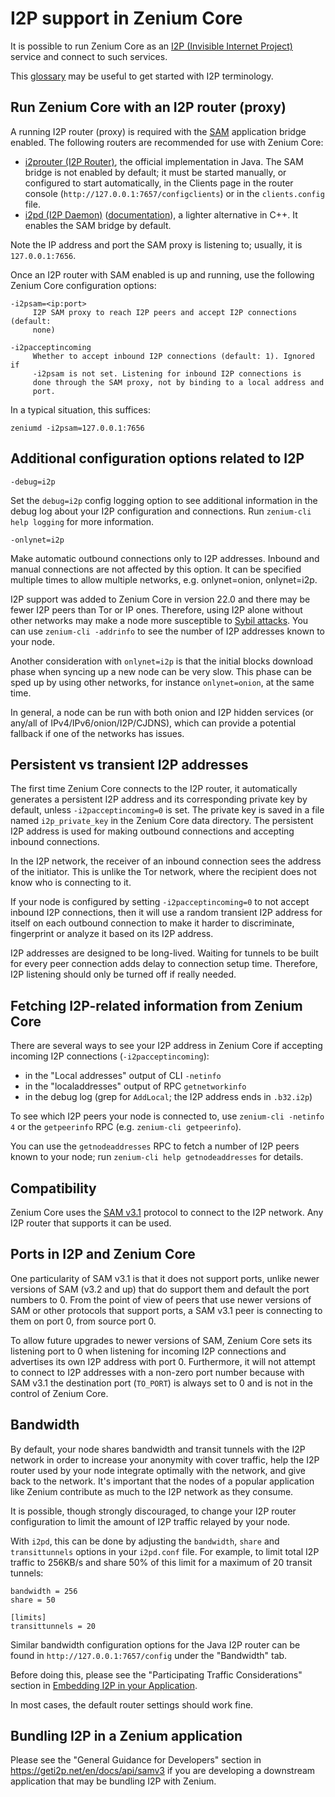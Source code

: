 # I2P support in Zenium Core

It is possible to run Zenium Core as an
[I2P (Invisible Internet Project)](https://en.wikipedia.org/wiki/I2P)
service and connect to such services.

This [glossary](https://geti2p.net/en/about/glossary) may be useful to get
started with I2P terminology.

## Run Zenium Core with an I2P router (proxy)

A running I2P router (proxy) is required with the [SAM](https://geti2p.net/en/docs/api/samv3)
application bridge enabled. The following routers are recommended for use with Zenium Core:

- [i2prouter (I2P Router)](https://geti2p.net), the official implementation in
  Java. The SAM bridge is not enabled by default; it must be started manually,
  or configured to start automatically, in the Clients page in the
  router console (`http://127.0.0.1:7657/configclients`) or in the `clients.config` file.
- [i2pd (I2P Daemon)](https://github.com/PurpleI2P/i2pd)
  ([documentation](https://i2pd.readthedocs.io/en/latest)), a lighter
  alternative in C++. It enables the SAM bridge by default.

Note the IP address and port the SAM proxy is listening to; usually, it is
`127.0.0.1:7656`.

Once an I2P router with SAM enabled is up and running, use the following Zenium
Core configuration options:

```
-i2psam=<ip:port>
     I2P SAM proxy to reach I2P peers and accept I2P connections (default:
     none)

-i2pacceptincoming
     Whether to accept inbound I2P connections (default: 1). Ignored if
     -i2psam is not set. Listening for inbound I2P connections is
     done through the SAM proxy, not by binding to a local address and
     port.
```

In a typical situation, this suffices:

```
zeniumd -i2psam=127.0.0.1:7656
```

## Additional configuration options related to I2P

```
-debug=i2p
```

Set the `debug=i2p` config logging option to see additional information in the
debug log about your I2P configuration and connections. Run `zenium-cli help
logging` for more information.

```
-onlynet=i2p
```

Make automatic outbound connections only to I2P addresses. Inbound and manual
connections are not affected by this option. It can be specified multiple times
to allow multiple networks, e.g. onlynet=onion, onlynet=i2p.

I2P support was added to Zenium Core in version 22.0 and there may be fewer I2P
peers than Tor or IP ones. Therefore, using I2P alone without other networks may
make a node more susceptible to [Sybil
attacks](https://en.bitcoin.it/wiki/Weaknesses#Sybil_attack). You can use
`zenium-cli -addrinfo` to see the number of I2P addresses known to your node.

Another consideration with `onlynet=i2p` is that the initial blocks download
phase when syncing up a new node can be very slow. This phase can be sped up by
using other networks, for instance `onlynet=onion`, at the same time.

In general, a node can be run with both onion and I2P hidden services (or
any/all of IPv4/IPv6/onion/I2P/CJDNS), which can provide a potential fallback if
one of the networks has issues.

## Persistent vs transient I2P addresses

The first time Zenium Core connects to the I2P router, it automatically
generates a persistent I2P address and its corresponding private key by default,
unless `-i2pacceptincoming=0` is set.  The private key is saved in a file named
`i2p_private_key` in the Zenium Core data directory.  The persistent I2P
address is used for making outbound connections and accepting inbound
connections.

In the I2P network, the receiver of an inbound connection sees the address of
the initiator.  This is unlike the Tor network, where the recipient does not
know who is connecting to it.

If your node is configured by setting `-i2pacceptincoming=0` to not accept
inbound I2P connections, then it will use a random transient I2P address for
itself on each outbound connection to make it harder to discriminate,
fingerprint or analyze it based on its I2P address.

I2P addresses are designed to be long-lived.  Waiting for tunnels to be built
for every peer connection adds delay to connection setup time.  Therefore, I2P
listening should only be turned off if really needed.

## Fetching I2P-related information from Zenium Core

There are several ways to see your I2P address in Zenium Core if accepting
incoming I2P connections (`-i2pacceptincoming`):
- in the "Local addresses" output of CLI `-netinfo`
- in the "localaddresses" output of RPC `getnetworkinfo`
- in the debug log (grep for `AddLocal`; the I2P address ends in `.b32.i2p`)

To see which I2P peers your node is connected to, use `zenium-cli -netinfo 4`
or the `getpeerinfo` RPC (e.g. `zenium-cli getpeerinfo`).

You can use the `getnodeaddresses` RPC to fetch a number of I2P peers known to your node; run `zenium-cli help getnodeaddresses` for details.

## Compatibility

Zenium Core uses the [SAM v3.1](https://geti2p.net/en/docs/api/samv3) protocol
to connect to the I2P network. Any I2P router that supports it can be used.

## Ports in I2P and Zenium Core

One particularity of SAM v3.1 is that it does not support ports,
unlike newer versions of SAM (v3.2 and up) that do support them and default the
port numbers to 0. From the point of view of peers that use newer versions of
SAM or other protocols that support ports, a SAM v3.1 peer is connecting to them
on port 0, from source port 0.

To allow future upgrades to newer versions of SAM, Zenium Core sets its
listening port to 0 when listening for incoming I2P connections and advertises
its own I2P address with port 0. Furthermore, it will not attempt to connect to
I2P addresses with a non-zero port number because with SAM v3.1 the destination
port (`TO_PORT`) is always set to 0 and is not in the control of Zenium Core.

## Bandwidth

By default, your node shares bandwidth and transit tunnels with the I2P network
in order to increase your anonymity with cover traffic, help the I2P router used
by your node integrate optimally with the network, and give back to the network.
It's important that the nodes of a popular application like Zenium contribute
as much to the I2P network as they consume.

It is possible, though strongly discouraged, to change your I2P router
configuration to limit the amount of I2P traffic relayed by your node.

With `i2pd`, this can be done by adjusting the `bandwidth`, `share` and
`transittunnels` options in your `i2pd.conf` file. For example, to limit total
I2P traffic to 256KB/s and share 50% of this limit for a maximum of 20 transit
tunnels:

```
bandwidth = 256
share = 50

[limits]
transittunnels = 20
```

Similar bandwidth configuration options for the Java I2P router can be found in
`http://127.0.0.1:7657/config` under the "Bandwidth" tab.

Before doing this, please see the "Participating Traffic Considerations" section
in [Embedding I2P in your Application](https://geti2p.net/en/docs/applications/embedding).

In most cases, the default router settings should work fine.

## Bundling I2P in a Zenium application

Please see the "General Guidance for Developers" section in https://geti2p.net/en/docs/api/samv3
if you are developing a downstream application that may be bundling I2P with Zenium.
